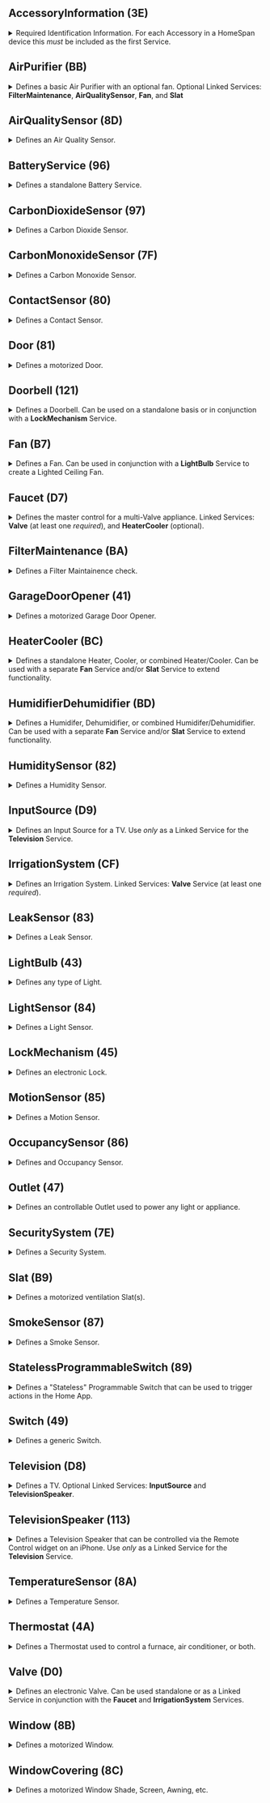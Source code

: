 ## AccessoryInformation (3E)
<details><summary> Required Identification Information.  For each Accessory in a HomeSpan device this <i>must</i> be included as the first Service.</summary><br><table>
<tr><th>Characteristic</th><th>UUID</th><th>Format</th><th>Perms</th><th>Min</th><th>Max</th><th>Constants</th><th>Notes</th></tr>
<tr><td><b>Identify</td><td align="center">14</td><td align="center">bool</td><td align="center">PW</td><td align="center">0</td><td align="center">1</td><td><ul><li>IDLE&nbsp(0)</li><li>RUN_ID&nbsp(1)</li></ul></td><td> the Home App set this to RUN_ID when it wants the device to run its identification routine</td></tr>
<tr><td>FirmwareRevision</td><td align="center">52</td><td align="center">string</td><td align="center">PR+EV</td><td align="center">-</td><td align="center">-</td><td>"1.0.0"<	d><td> must be in form x[.y[.z]] - informational only</td></tr>
<tr><td>Manufacturer</td><td align="center">20</td><td align="center">string</td><td align="center">PR</td><td align="center">-</td><td align="center">-</td><td>"HomeSpan"<	d><td> any string - informational only</td></tr>
<tr><td>Model</td><td align="center">21</td><td align="center">string</td><td align="center">PR</td><td align="center">-</td><td align="center">-</td><td>"HomeSpan-ESP32"<	d><td> any string - informational only</td></tr>
<tr><td>Name</td><td align="center">23</td><td align="center">string</td><td align="center">PR</td><td align="center">-</td><td align="center">-</td><td>"unnamed"<	d><td> default name of a Service used <i>only</i> during initial pairing</td></tr>
<tr><td>SerialNumber</td><td align="center">30</td><td align="center">string</td><td align="center">PR</td><td align="center">-</td><td align="center">-</td><td>"HS-12345"<	d><td></td></tr>
<tr><td>HardwareRevision</td><td align="center">53</td><td align="center">string</td><td align="center">PR</td><td align="center">-</td><td align="center">-</td><td>"1.0.0"<	d><td> must be in form x[.y[.z]] - informational only</td></tr>
</table></details>

## AirPurifier (BB)
<details><summary> Defines a basic Air Purifier with an optional fan.  Optional Linked Services: <b>FilterMaintenance</b>, <b>AirQualitySensor</b>, <b>Fan</b>, and <b>Slat</b></summary><br><table>
<tr><th>Characteristic</th><th>UUID</th><th>Format</th><th>Perms</th><th>Min</th><th>Max</th><th>Constants</th><th>Notes</th></tr>
<tr><td><b>Active</td><td align="center">B0</td><td align="center">uint8</td><td align="center">PW+PR+EV</td><td align="center">0</td><td align="center">1</td><td><ul><li>INACTIVE&nbsp(0)</li><li>ACTIVE&nbsp(1)</li></ul></td><td> indicates if the Service is active/on</td></tr>
<tr><td><b>CurrentAirPurifierState</td><td align="center">A9</td><td align="center">uint8</td><td align="center">PR+EV</td><td align="center">0</td><td align="center">2</td><td><ul><li>INACTIVE&nbsp(0)</li><li>IDLE&nbsp(1)</li><li>PURIFYING&nbsp(2)</li></ul></td><td> indicates current state of air purification</td></tr>
<tr><td><b>TargetAirPurifierState</td><td align="center">A8</td><td align="center">uint8</td><td align="center">PW+PR+EV</td><td align="center">0</td><td align="center">1</td><td><ul><li>MANUAL&nbsp(0)</li><li>AUTO&nbsp(1)</li></ul></td><td></td></tr>
<tr><td>Name</td><td align="center">23</td><td align="center">string</td><td align="center">PR</td><td align="center">-</td><td align="center">-</td><td>"unnamed"<	d><td> default name of a Service used <i>only</i> during initial pairing</td></tr>
<tr><td>RotationSpeed</td><td align="center">29</td><td align="center">float</td><td align="center">PR+PW+EV</td><td align="center">0</td><td align="center">100</td><td>0<	d><td></td></tr>
<tr><td>SwingMode</td><td align="center">B6</td><td align="center">uint8</td><td align="center">PR+EV+PW</td><td align="center">0</td><td align="center">1</td><td><ul><li>SWING_DISABLED&nbsp(0)</li><li>SWING_ENABLED&nbsp(1)</li></ul></td><td></td></tr>
<tr><td>LockPhysicalControls</td><td align="center">A7</td><td align="center">uint8</td><td align="center">PW+PR+EV</td><td align="center">0</td><td align="center">1</td><td><ul><li>CONTROL_LOCK_DISABLED&nbsp(0)</li><li>CONTROL_LOCK_ENABLED&nbsp(1)</li></ul></td><td> indicates if local control lock is enabled</td></tr>
</table></details>

## AirQualitySensor (8D)
<details><summary> Defines an Air Quality Sensor. </summary><br><table>
<tr><th>Characteristic</th><th>UUID</th><th>Format</th><th>Perms</th><th>Min</th><th>Max</th><th>Constants</th><th>Notes</th></tr>
<tr><td><b>AirQuality</td><td align="center">95</td><td align="center">uint8</td><td align="center">PR+EV</td><td align="center">0</td><td align="center">5</td><td><ul><li>UNKNOWN&nbsp(0)</li><li>EXCELLENT&nbsp(1)</li><li>GOOD&nbsp(2)</li><li>FAIR&nbsp(3)</li><li>INFERIOR&nbsp(4)</li><li>POOR&nbsp(5)</li></ul></td><td> a subjective description</td></tr>
<tr><td>Name</td><td align="center">23</td><td align="center">string</td><td align="center">PR</td><td align="center">-</td><td align="center">-</td><td>"unnamed"<	d><td> default name of a Service used <i>only</i> during initial pairing</td></tr>
<tr><td>OzoneDensity</td><td align="center">C3</td><td align="center">float</td><td align="center">PR+EV</td><td align="center">0</td><td align="center">1000</td><td>0<	d><td> measured in micrograms/m<sup>3</sup></td></tr>
<tr><td>NitrogenDioxideDensity</td><td align="center">C4</td><td align="center">float</td><td align="center">PR+EV</td><td align="center">0</td><td align="center">1000</td><td>0<	d><td> measured in micrograms/m<sup>3</sup></td></tr>
<tr><td>SulphurDioxideDensity</td><td align="center">C5</td><td align="center">float</td><td align="center">PR+EV</td><td align="center">0</td><td align="center">1000</td><td>0<	d><td></td></tr>
<tr><td>PM25Density</td><td align="center">C6</td><td align="center">float</td><td align="center">PR+EV</td><td align="center">0</td><td align="center">1000</td><td>0<	d><td> 2.5-micron particulate density, measured in micrograms/m<sup>3</sup></td></tr>
<tr><td>PM10Density</td><td align="center">C7</td><td align="center">float</td><td align="center">PR+EV</td><td align="center">0</td><td align="center">1000</td><td>0<	d><td> 10-micron particulate density, measured in micrograms/m<sup>3</sup></td></tr>
<tr><td>VOCDensity</td><td align="center">C8</td><td align="center">float</td><td align="center">PR+EV</td><td align="center">0</td><td align="center">1000</td><td>0<	d><td></td></tr>
<tr><td>StatusActive</td><td align="center">75</td><td align="center">bool</td><td align="center">PR+EV</td><td align="center">0</td><td align="center">1</td><td>true<	d><td></td></tr>
<tr><td>StatusFault</td><td align="center">77</td><td align="center">uint8</td><td align="center">PR+EV</td><td align="center">0</td><td align="center">1</td><td><ul><li>NO_FAULT&nbsp(0)</li><li>FAULT&nbsp(1)</li></ul></td><td></td></tr>
<tr><td>StatusTampered</td><td align="center">7A</td><td align="center">uint8</td><td align="center">PR+EV</td><td align="center">0</td><td align="center">1</td><td><ul><li>NOT_TAMPERED&nbsp(0)</li><li>TAMPERED&nbsp(1)</li></ul></td><td></td></tr>
<tr><td>StatusLowBattery</td><td align="center">79</td><td align="center">uint8</td><td align="center">PR+EV</td><td align="center">0</td><td align="center">1</td><td><ul><li>NOT_LOW_BATTERY&nbsp(0)</li><li>LOW_BATTERY&nbsp(1)</li></ul></td><td></td></tr>
</table></details>

## BatteryService (96)
<details><summary> Defines a standalone Battery Service.</summary><br><table>
<tr><th>Characteristic</th><th>UUID</th><th>Format</th><th>Perms</th><th>Min</th><th>Max</th><th>Constants</th><th>Notes</th></tr>
<tr><td><b>BatteryLevel</td><td align="center">68</td><td align="center">uint8</td><td align="center">PR+EV</td><td align="center">0</td><td align="center">100</td><td>0<	d><td> measured as a percentage</td></tr>
<tr><td><b>ChargingState</td><td align="center">8F</td><td align="center">uint8</td><td align="center">PR+EV</td><td align="center">0</td><td align="center">2</td><td><ul><li>NOT_CHARGING&nbsp(0)</li><li>CHARGING&nbsp(1)</li><li>NOT_CHARGEABLE&nbsp(2)</li></ul></td><td> indicates state of battery charging</td></tr>
<tr><td><b>StatusLowBattery</td><td align="center">79</td><td align="center">uint8</td><td align="center">PR+EV</td><td align="center">0</td><td align="center">1</td><td><ul><li>NOT_LOW_BATTERY&nbsp(0)</li><li>LOW_BATTERY&nbsp(1)</li></ul></td><td></td></tr>
<tr><td>Name</td><td align="center">23</td><td align="center">string</td><td align="center">PR</td><td align="center">-</td><td align="center">-</td><td>"unnamed"<	d><td> default name of a Service used <i>only</i> during initial pairing</td></tr>
</table></details>

## CarbonDioxideSensor (97)
<details><summary> Defines a Carbon Dioxide Sensor.</summary><br><table>
<tr><th>Characteristic</th><th>UUID</th><th>Format</th><th>Perms</th><th>Min</th><th>Max</th><th>Constants</th><th>Notes</th></tr>
<tr><td><b>CarbonDioxideDetected</td><td align="center">92</td><td align="center">uint8</td><td align="center">PR+EV</td><td align="center">0</td><td align="center">1</td><td><ul><li>NORMAL&nbsp(0)</li><li>ABNORMAL&nbsp(1)</li></ul></td><td> indicates if abnormal level is detected</td></tr>
<tr><td>Name</td><td align="center">23</td><td align="center">string</td><td align="center">PR</td><td align="center">-</td><td align="center">-</td><td>"unnamed"<	d><td> default name of a Service used <i>only</i> during initial pairing</td></tr>
<tr><td>StatusActive</td><td align="center">75</td><td align="center">bool</td><td align="center">PR+EV</td><td align="center">0</td><td align="center">1</td><td>true<	d><td></td></tr>
<tr><td>StatusFault</td><td align="center">77</td><td align="center">uint8</td><td align="center">PR+EV</td><td align="center">0</td><td align="center">1</td><td><ul><li>NO_FAULT&nbsp(0)</li><li>FAULT&nbsp(1)</li></ul></td><td></td></tr>
<tr><td>StatusTampered</td><td align="center">7A</td><td align="center">uint8</td><td align="center">PR+EV</td><td align="center">0</td><td align="center">1</td><td><ul><li>NOT_TAMPERED&nbsp(0)</li><li>TAMPERED&nbsp(1)</li></ul></td><td></td></tr>
<tr><td>StatusLowBattery</td><td align="center">79</td><td align="center">uint8</td><td align="center">PR+EV</td><td align="center">0</td><td align="center">1</td><td><ul><li>NOT_LOW_BATTERY&nbsp(0)</li><li>LOW_BATTERY&nbsp(1)</li></ul></td><td></td></tr>
<tr><td>CarbonDioxideLevel</td><td align="center">93</td><td align="center">float</td><td align="center">PR+EV</td><td align="center">0</td><td align="center">100000</td><td>0<	d><td> measured on parts per million (ppm)</td></tr>
<tr><td>CarbonDioxidePeakLevel</td><td align="center">94</td><td align="center">float</td><td align="center">PR+EV</td><td align="center">0</td><td align="center">100000</td><td>0<	d><td> measured in parts per million (ppm)</td></tr>
</table></details>

## CarbonMonoxideSensor (7F)
<details><summary> Defines a Carbon Monoxide Sensor.</summary><br><table>
<tr><th>Characteristic</th><th>UUID</th><th>Format</th><th>Perms</th><th>Min</th><th>Max</th><th>Constants</th><th>Notes</th></tr>
<tr><td><b>CarbonMonoxideDetected</td><td align="center">69</td><td align="center">uint8</td><td align="center">PR+EV</td><td align="center">0</td><td align="center">1</td><td><ul><li>NORMAL&nbsp(0)</li><li>ABNORMAL&nbsp(1)</li></ul></td><td> indicates if abnormal level is detected</td></tr>
<tr><td>Name</td><td align="center">23</td><td align="center">string</td><td align="center">PR</td><td align="center">-</td><td align="center">-</td><td>"unnamed"<	d><td> default name of a Service used <i>only</i> during initial pairing</td></tr>
<tr><td>StatusActive</td><td align="center">75</td><td align="center">bool</td><td align="center">PR+EV</td><td align="center">0</td><td align="center">1</td><td>true<	d><td></td></tr>
<tr><td>StatusFault</td><td align="center">77</td><td align="center">uint8</td><td align="center">PR+EV</td><td align="center">0</td><td align="center">1</td><td><ul><li>NO_FAULT&nbsp(0)</li><li>FAULT&nbsp(1)</li></ul></td><td></td></tr>
<tr><td>StatusTampered</td><td align="center">7A</td><td align="center">uint8</td><td align="center">PR+EV</td><td align="center">0</td><td align="center">1</td><td><ul><li>NOT_TAMPERED&nbsp(0)</li><li>TAMPERED&nbsp(1)</li></ul></td><td></td></tr>
<tr><td>StatusLowBattery</td><td align="center">79</td><td align="center">uint8</td><td align="center">PR+EV</td><td align="center">0</td><td align="center">1</td><td><ul><li>NOT_LOW_BATTERY&nbsp(0)</li><li>LOW_BATTERY&nbsp(1)</li></ul></td><td></td></tr>
<tr><td>CarbonMonoxideLevel</td><td align="center">90</td><td align="center">float</td><td align="center">PR+EV</td><td align="center">0</td><td align="center">100</td><td>0<	d><td> measured in parts per million (ppm)</td></tr>
<tr><td>CarbonMonoxidePeakLevel</td><td align="center">91</td><td align="center">float</td><td align="center">PR+EV</td><td align="center">0</td><td align="center">100</td><td>0<	d><td> measured in parts per million (ppm)</td></tr>
</table></details>

## ContactSensor (80)
<details><summary> Defines a Contact Sensor.</summary><br><table>
<tr><th>Characteristic</th><th>UUID</th><th>Format</th><th>Perms</th><th>Min</th><th>Max</th><th>Constants</th><th>Notes</th></tr>
<tr><td><b>ContactSensorState</td><td align="center">6A</td><td align="center">uint8</td><td align="center">PR+EV</td><td align="center">0</td><td align="center">1</td><td><ul><li>DETECTED&nbsp(0)</li><li>NOT_DETECTED&nbsp(1)</li></ul></td><td> indictates if contact is detected (i.e. closed)</td></tr>
<tr><td>Name</td><td align="center">23</td><td align="center">string</td><td align="center">PR</td><td align="center">-</td><td align="center">-</td><td>"unnamed"<	d><td> default name of a Service used <i>only</i> during initial pairing</td></tr>
<tr><td>StatusActive</td><td align="center">75</td><td align="center">bool</td><td align="center">PR+EV</td><td align="center">0</td><td align="center">1</td><td>true<	d><td></td></tr>
<tr><td>StatusFault</td><td align="center">77</td><td align="center">uint8</td><td align="center">PR+EV</td><td align="center">0</td><td align="center">1</td><td><ul><li>NO_FAULT&nbsp(0)</li><li>FAULT&nbsp(1)</li></ul></td><td></td></tr>
<tr><td>StatusTampered</td><td align="center">7A</td><td align="center">uint8</td><td align="center">PR+EV</td><td align="center">0</td><td align="center">1</td><td><ul><li>NOT_TAMPERED&nbsp(0)</li><li>TAMPERED&nbsp(1)</li></ul></td><td></td></tr>
<tr><td>StatusLowBattery</td><td align="center">79</td><td align="center">uint8</td><td align="center">PR+EV</td><td align="center">0</td><td align="center">1</td><td><ul><li>NOT_LOW_BATTERY&nbsp(0)</li><li>LOW_BATTERY&nbsp(1)</li></ul></td><td></td></tr>
</table></details>

## Door (81)
<details><summary> Defines a motorized Door.</summary><br><table>
<tr><th>Characteristic</th><th>UUID</th><th>Format</th><th>Perms</th><th>Min</th><th>Max</th><th>Constants</th><th>Notes</th></tr>
<tr><td><b>CurrentPosition</td><td align="center">6D</td><td align="center">uint8</td><td align="center">PR+EV</td><td align="center">0</td><td align="center">100</td><td>0<	d><td> current position (as a percentage) from fully closed (0) to full open (100)</td></tr>
<tr><td><b>TargetPosition</td><td align="center">7C</td><td align="center">uint8</td><td align="center">PW+PR+EV</td><td align="center">0</td><td align="center">100</td><td>0<	d><td></td></tr>
<tr><td>Name</td><td align="center">23</td><td align="center">string</td><td align="center">PR</td><td align="center">-</td><td align="center">-</td><td>"unnamed"<	d><td> default name of a Service used <i>only</i> during initial pairing</td></tr>
<tr><td>ObstructionDetected</td><td align="center">24</td><td align="center">bool</td><td align="center">PR+EV</td><td align="center">0</td><td align="center">1</td><td><ul><li>NOT_DETECTED&nbsp(0)</li><li>DETECTED&nbsp(1)</li></ul></td><td> indicates if obstruction is detected</td></tr>
</table></details>

## Doorbell (121)
<details><summary> Defines a Doorbell.  Can be used on a standalone basis or in conjunction with a <b>LockMechanism</b> Service.</summary><br><table>
<tr><th>Characteristic</th><th>UUID</th><th>Format</th><th>Perms</th><th>Min</th><th>Max</th><th>Constants</th><th>Notes</th></tr>
<tr><td><b>ProgrammableSwitchEvent</td><td align="center">73</td><td align="center">uint8</td><td align="center">PR+EV+NV</td><td align="center">0</td><td align="center">2</td><td><ul><li>SINGLE_PRESS&nbsp(0)</li><li>DOUBLE_PRESS&nbsp(1)</li><li>LONG_PRESS&nbsp(2)</li></ul></td><td></td></tr>
<tr><td>Name</td><td align="center">23</td><td align="center">string</td><td align="center">PR</td><td align="center">-</td><td align="center">-</td><td>"unnamed"<	d><td> default name of a Service used <i>only</i> during initial pairing</td></tr>
</table></details>

## Fan (B7)
<details><summary> Defines a Fan.  Can be used in conjunction with a <b>LightBulb</b> Service to create a Lighted Ceiling Fan.</summary><br><table>
<tr><th>Characteristic</th><th>UUID</th><th>Format</th><th>Perms</th><th>Min</th><th>Max</th><th>Constants</th><th>Notes</th></tr>
<tr><td><b>Active</td><td align="center">B0</td><td align="center">uint8</td><td align="center">PW+PR+EV</td><td align="center">0</td><td align="center">1</td><td><ul><li>INACTIVE&nbsp(0)</li><li>ACTIVE&nbsp(1)</li></ul></td><td> indicates if the Service is active/on</td></tr>
<tr><td>Name</td><td align="center">23</td><td align="center">string</td><td align="center">PR</td><td align="center">-</td><td align="center">-</td><td>"unnamed"<	d><td> default name of a Service used <i>only</i> during initial pairing</td></tr>
<tr><td>CurrentFanState</td><td align="center">AF</td><td align="center">uint8</td><td align="center">PR+EV</td><td align="center">0</td><td align="center">2</td><td><ul><li>INACTIVE&nbsp(0)</li><li>IDLE&nbsp(1)</li><li>BLOWING&nbsp(2)</li></ul></td><td> indicates current state of a fan</td></tr>
<tr><td>TargetFanState</td><td align="center">BF</td><td align="center">uint8</td><td align="center">PW+PR+EV</td><td align="center">0</td><td align="center">1</td><td><ul><li>MANUAL&nbsp(0)</li><li>AUTO&nbsp(1)</li></ul></td><td></td></tr>
<tr><td>RotationDirection</td><td align="center">28</td><td align="center">int</td><td align="center">PR+PW+EV</td><td align="center">0</td><td align="center">1</td><td><ul><li>CLOCKWISE&nbsp(0)</li><li>COUNTERCLOCKWISE&nbsp(1)</li></ul></td><td></td></tr>
<tr><td>RotationSpeed</td><td align="center">29</td><td align="center">float</td><td align="center">PR+PW+EV</td><td align="center">0</td><td align="center">100</td><td>0<	d><td></td></tr>
<tr><td>SwingMode</td><td align="center">B6</td><td align="center">uint8</td><td align="center">PR+EV+PW</td><td align="center">0</td><td align="center">1</td><td><ul><li>SWING_DISABLED&nbsp(0)</li><li>SWING_ENABLED&nbsp(1)</li></ul></td><td></td></tr>
<tr><td>LockPhysicalControls</td><td align="center">A7</td><td align="center">uint8</td><td align="center">PW+PR+EV</td><td align="center">0</td><td align="center">1</td><td><ul><li>CONTROL_LOCK_DISABLED&nbsp(0)</li><li>CONTROL_LOCK_ENABLED&nbsp(1)</li></ul></td><td> indicates if local control lock is enabled</td></tr>
</table></details>

## Faucet (D7)
<details><summary> Defines the master control for a multi-Valve appliance.  Linked Services: <b>Valve</b> (at least one <i>required</i>), and <b>HeaterCooler</b> (optional).</summary><br><table>
<tr><th>Characteristic</th><th>UUID</th><th>Format</th><th>Perms</th><th>Min</th><th>Max</th><th>Constants</th><th>Notes</th></tr>
<tr><td><b>Active</td><td align="center">B0</td><td align="center">uint8</td><td align="center">PW+PR+EV</td><td align="center">0</td><td align="center">1</td><td><ul><li>INACTIVE&nbsp(0)</li><li>ACTIVE&nbsp(1)</li></ul></td><td> indicates if the Service is active/on</td></tr>
<tr><td>StatusFault</td><td align="center">77</td><td align="center">uint8</td><td align="center">PR+EV</td><td align="center">0</td><td align="center">1</td><td><ul><li>NO_FAULT&nbsp(0)</li><li>FAULT&nbsp(1)</li></ul></td><td></td></tr>
<tr><td>Name</td><td align="center">23</td><td align="center">string</td><td align="center">PR</td><td align="center">-</td><td align="center">-</td><td>"unnamed"<	d><td> default name of a Service used <i>only</i> during initial pairing</td></tr>
</table></details>

## FilterMaintenance (BA)
<details><summary> Defines a Filter Maintainence check.</summary><br><table>
<tr><th>Characteristic</th><th>UUID</th><th>Format</th><th>Perms</th><th>Min</th><th>Max</th><th>Constants</th><th>Notes</th></tr>
<tr><td><b>FilterChangeIndication</td><td align="center">AC</td><td align="center">uint8</td><td align="center">PR+EV</td><td align="center">0</td><td align="center">1</td><td><ul><li>NO_CHANGE_NEEDED&nbsp(0)</li><li>CHANGE_NEEDED&nbsp(1)</li></ul></td><td> indicates state of filter</td></tr>
<tr><td>Name</td><td align="center">23</td><td align="center">string</td><td align="center">PR</td><td align="center">-</td><td align="center">-</td><td>"unnamed"<	d><td> default name of a Service used <i>only</i> during initial pairing</td></tr>
<tr><td>FilterLifeLevel</td><td align="center">AB</td><td align="center">float</td><td align="center">PR+EV</td><td align="center">0</td><td align="center">100</td><td>0<	d><td> measures as a percentage of remaining life</td></tr>
<tr><td>ResetFilterIndication</td><td align="center">AD</td><td align="center">uint8</td><td align="center">PW</td><td align="center">1</td><td align="center">1</td><td>0<	d><td></td></tr>
</table></details>

## GarageDoorOpener (41)
<details><summary> Defines a motorized Garage Door Opener.</summary><br><table>
<tr><th>Characteristic</th><th>UUID</th><th>Format</th><th>Perms</th><th>Min</th><th>Max</th><th>Constants</th><th>Notes</th></tr>
<tr><td><b>CurrentDoorState</td><td align="center">E</td><td align="center">uint8</td><td align="center">PR+EV</td><td align="center">0</td><td align="center">4</td><td><ul><li>OPEN&nbsp(0)</li><li>CLOSED&nbsp(1)</li><li>OPENING&nbsp(2)</li><li>CLOSING&nbsp(3)</li><li>STOPPED&nbsp(4)</li></ul></td><td> indicates current state of a door</td></tr>
<tr><td><b>TargetDoorState</td><td align="center">32</td><td align="center">uint8</td><td align="center">PW+PR+EV</td><td align="center">0</td><td align="center">1</td><td><ul><li>OPEN&nbsp(0)</li><li>CLOSED&nbsp(1)</li></ul></td><td></td></tr>
<tr><td><b>ObstructionDetected</td><td align="center">24</td><td align="center">bool</td><td align="center">PR+EV</td><td align="center">0</td><td align="center">1</td><td><ul><li>NOT_DETECTED&nbsp(0)</li><li>DETECTED&nbsp(1)</li></ul></td><td> indicates if obstruction is detected</td></tr>
<tr><td>LockCurrentState</td><td align="center">1D</td><td align="center">uint8</td><td align="center">PR+EV</td><td align="center">0</td><td align="center">3</td><td><ul><li>UNLOCKED&nbsp(0)</li><li>LOCKED&nbsp(1)</li><li>JAMMED&nbsp(2)</li><li>UNKNOWN&nbsp(3)</li></ul></td><td> indictates state of a lock</td></tr>
<tr><td>LockTargetState</td><td align="center">1E</td><td align="center">uint8</td><td align="center">PW+PR+EV</td><td align="center">0</td><td align="center">1</td><td><ul><li>UNLOCK&nbsp(0)</li><li>LOCK&nbsp(1)</li></ul></td><td> indicates desired state of lock</td></tr>
<tr><td>Name</td><td align="center">23</td><td align="center">string</td><td align="center">PR</td><td align="center">-</td><td align="center">-</td><td>"unnamed"<	d><td> default name of a Service used <i>only</i> during initial pairing</td></tr>
<tr><td><b>Version</td><td align="center">37</td><td align="center">string</td><td align="center">PR</td><td align="center">-</td><td align="center">-</td><td>"1.0.0"<	d><td></td></tr>
</table></details>

## HeaterCooler (BC)
<details><summary> Defines a standalone Heater, Cooler, or combined Heater/Cooler.  Can be used with a separate <b>Fan</b> Service and/or <b>Slat</b> Service to extend functionality.</summary><br><table>
<tr><th>Characteristic</th><th>UUID</th><th>Format</th><th>Perms</th><th>Min</th><th>Max</th><th>Constants</th><th>Notes</th></tr>
<tr><td><b>Active</td><td align="center">B0</td><td align="center">uint8</td><td align="center">PW+PR+EV</td><td align="center">0</td><td align="center">1</td><td><ul><li>INACTIVE&nbsp(0)</li><li>ACTIVE&nbsp(1)</li></ul></td><td> indicates if the Service is active/on</td></tr>
<tr><td><b>CurrentTemperature</td><td align="center">11</td><td align="center">float</td><td align="center">PR+EV</td><td align="center">0</td><td align="center">100</td><td>0<	d><td> current temperature measured in Celsius</td></tr>
<tr><td><b>CurrentHeaterCoolerState</td><td align="center">B1</td><td align="center">uint8</td><td align="center">PR+EV</td><td align="center">0</td><td align="center">3</td><td><ul><li>INACTIVE&nbsp(0)</li><li>IDLE&nbsp(1)</li><li>HEATING&nbsp(2)</li><li>COOLING&nbsp(3)</li></ul></td><td> indicates whether appliance is currently heating, cooling, idle, or off</td></tr>
<tr><td><b>TargetHeaterCoolerState</td><td align="center">B2</td><td align="center">uint8</td><td align="center">PW+PR+EV</td><td align="center">0</td><td align="center">2</td><td><ul><li>AUTO&nbsp(0)</li><li>HEAT&nbsp(1)</li><li>COOL&nbsp(2)</li></ul></td><td></td></tr>
<tr><td>Name</td><td align="center">23</td><td align="center">string</td><td align="center">PR</td><td align="center">-</td><td align="center">-</td><td>"unnamed"<	d><td> default name of a Service used <i>only</i> during initial pairing</td></tr>
<tr><td>RotationSpeed</td><td align="center">29</td><td align="center">float</td><td align="center">PR+PW+EV</td><td align="center">0</td><td align="center">100</td><td>0<	d><td></td></tr>
<tr><td>TemperatureDisplayUnits</td><td align="center">36</td><td align="center">uint8</td><td align="center">PW+PR+EV</td><td align="center">0</td><td align="center">1</td><td><ul><li>CELSIUS&nbsp(0)</li><li>FAHRENHEIT&nbsp(1)</li></ul></td><td></td></tr>
<tr><td>SwingMode</td><td align="center">B6</td><td align="center">uint8</td><td align="center">PR+EV+PW</td><td align="center">0</td><td align="center">1</td><td><ul><li>SWING_DISABLED&nbsp(0)</li><li>SWING_ENABLED&nbsp(1)</li></ul></td><td></td></tr>
<tr><td>CoolingThresholdTemperature</td><td align="center">D</td><td align="center">float</td><td align="center">PR+PW+EV</td><td align="center">10</td><td align="center">35</td><td>10<	d><td> cooling turns on when temperature (in Celsius) rises above this threshold</td></tr>
<tr><td>HeatingThresholdTemperature</td><td align="center">12</td><td align="center">float</td><td align="center">PR+PW+EV</td><td align="center">0</td><td align="center">25</td><td>16<	d><td> heating turns on when temperature (in Celsius) falls below this threshold</td></tr>
<tr><td>LockPhysicalControls</td><td align="center">A7</td><td align="center">uint8</td><td align="center">PW+PR+EV</td><td align="center">0</td><td align="center">1</td><td><ul><li>CONTROL_LOCK_DISABLED&nbsp(0)</li><li>CONTROL_LOCK_ENABLED&nbsp(1)</li></ul></td><td> indicates if local control lock is enabled</td></tr>
</table></details>

## HumidifierDehumidifier (BD)
<details><summary> Defines a Humidifer, Dehumidifier, or combined Humidifer/Dehumidifier.  Can be used with a separate <b>Fan</b> Service and/or <b>Slat</b> Service to extend functionality.</summary><br><table>
<tr><th>Characteristic</th><th>UUID</th><th>Format</th><th>Perms</th><th>Min</th><th>Max</th><th>Constants</th><th>Notes</th></tr>
<tr><td><b>Active</td><td align="center">B0</td><td align="center">uint8</td><td align="center">PW+PR+EV</td><td align="center">0</td><td align="center">1</td><td><ul><li>INACTIVE&nbsp(0)</li><li>ACTIVE&nbsp(1)</li></ul></td><td> indicates if the Service is active/on</td></tr>
<tr><td><b>CurrentRelativeHumidity</td><td align="center">10</td><td align="center">float</td><td align="center">PR+EV</td><td align="center">0</td><td align="center">100</td><td>0<	d><td>current humidity measured as a percentage</td></tr>
<tr><td><b>CurrentHumidifierDehumidifierState</td><td align="center">B3</td><td align="center">uint8</td><td align="center">PR+EV</td><td align="center">0</td><td align="center">3</td><td><ul><li>INACTIVE&nbsp(0)</li><li>IDLE&nbsp(1)</li><li>HUMIDIFYING&nbsp(2)</li><li>DEHUMIDIFYING&nbsp(3)</li></ul></td><td> indicates current state of humidifier/dehumidifer</td></tr>
<tr><td><b>TargetHumidifierDehumidifierState</td><td align="center">B4</td><td align="center">uint8</td><td align="center">PW+PR+EV</td><td align="center">0</td><td align="center">2</td><td><ul><li>AUTO&nbsp(0)</li><li>HUMIDIFY&nbsp(1)</li><li>DEHUMIDIFY&nbsp(2)</li></ul></td><td></td></tr>
<tr><td>Name</td><td align="center">23</td><td align="center">string</td><td align="center">PR</td><td align="center">-</td><td align="center">-</td><td>"unnamed"<	d><td> default name of a Service used <i>only</i> during initial pairing</td></tr>
<tr><td>RelativeHumidityDehumidifierThreshold</td><td align="center">C9</td><td align="center">float</td><td align="center">PR+PW+EV</td><td align="center">0</td><td align="center">100</td><td>50<	d><td></td></tr>
<tr><td>RelativeHumidityHumidifierThreshold</td><td align="center">CA</td><td align="center">float</td><td align="center">PR+PW+EV</td><td align="center">0</td><td align="center">100</td><td>50<	d><td></td></tr>
<tr><td>RotationSpeed</td><td align="center">29</td><td align="center">float</td><td align="center">PR+PW+EV</td><td align="center">0</td><td align="center">100</td><td>0<	d><td></td></tr>
<tr><td>SwingMode</td><td align="center">B6</td><td align="center">uint8</td><td align="center">PR+EV+PW</td><td align="center">0</td><td align="center">1</td><td><ul><li>SWING_DISABLED&nbsp(0)</li><li>SWING_ENABLED&nbsp(1)</li></ul></td><td></td></tr>
<tr><td>WaterLevel</td><td align="center">B5</td><td align="center">float</td><td align="center">PR+EV</td><td align="center">0</td><td align="center">100</td><td>0<	d><td></td></tr>
<tr><td>LockPhysicalControls</td><td align="center">A7</td><td align="center">uint8</td><td align="center">PW+PR+EV</td><td align="center">0</td><td align="center">1</td><td><ul><li>CONTROL_LOCK_DISABLED&nbsp(0)</li><li>CONTROL_LOCK_ENABLED&nbsp(1)</li></ul></td><td> indicates if local control lock is enabled</td></tr>
</table></details>

## HumiditySensor (82)
<details><summary> Defines a Humidity Sensor.</summary><br><table>
<tr><th>Characteristic</th><th>UUID</th><th>Format</th><th>Perms</th><th>Min</th><th>Max</th><th>Constants</th><th>Notes</th></tr>
<tr><td><b>CurrentRelativeHumidity</td><td align="center">10</td><td align="center">float</td><td align="center">PR+EV</td><td align="center">0</td><td align="center">100</td><td>0<	d><td>current humidity measured as a percentage</td></tr>
<tr><td>Name</td><td align="center">23</td><td align="center">string</td><td align="center">PR</td><td align="center">-</td><td align="center">-</td><td>"unnamed"<	d><td> default name of a Service used <i>only</i> during initial pairing</td></tr>
<tr><td>StatusActive</td><td align="center">75</td><td align="center">bool</td><td align="center">PR+EV</td><td align="center">0</td><td align="center">1</td><td>true<	d><td></td></tr>
<tr><td>StatusFault</td><td align="center">77</td><td align="center">uint8</td><td align="center">PR+EV</td><td align="center">0</td><td align="center">1</td><td><ul><li>NO_FAULT&nbsp(0)</li><li>FAULT&nbsp(1)</li></ul></td><td></td></tr>
<tr><td>StatusTampered</td><td align="center">7A</td><td align="center">uint8</td><td align="center">PR+EV</td><td align="center">0</td><td align="center">1</td><td><ul><li>NOT_TAMPERED&nbsp(0)</li><li>TAMPERED&nbsp(1)</li></ul></td><td></td></tr>
<tr><td>StatusLowBattery</td><td align="center">79</td><td align="center">uint8</td><td align="center">PR+EV</td><td align="center">0</td><td align="center">1</td><td><ul><li>NOT_LOW_BATTERY&nbsp(0)</li><li>LOW_BATTERY&nbsp(1)</li></ul></td><td></td></tr>
</table></details>

## InputSource (D9)
<details><summary> Defines an Input Source for a TV.  Use <i>only</i> as a Linked Service for the <b>Television</b> Service.</summary><br><table>
<tr><th>Characteristic</th><th>UUID</th><th>Format</th><th>Perms</th><th>Min</th><th>Max</th><th>Constants</th><th>Notes</th></tr>
<tr><td>ConfiguredName</td><td align="center">E3</td><td align="center">string</td><td align="center">PW+PR+EV</td><td align="center">-</td><td align="center">-</td><td>"unnamed"<	d><td></td></tr>
<tr><td>IsConfigured</td><td align="center">D6</td><td align="center">uint8</td><td align="center">PR+EV</td><td align="center">0</td><td align="center">1</td><td><ul><li>NOT_CONFIGURED&nbsp(0)</li><li>CONFIGURED&nbsp(1)</li></ul></td><td> indicates if a predefined Service has been configured</td></tr>
<tr><td><b>Identifier</td><td align="center">E6</td><td align="center">uint32</td><td align="center">PR</td><td align="center">0</td><td align="center">255</td><td>0<	d><td></td></tr>
<tr><td>CurrentVisibilityState</td><td align="center">135</td><td align="center">uint8</td><td align="center">PR+EV</td><td align="center">0</td><td align="center">1</td><td>0<	d><td></td></tr>
<tr><td>TargetVisibilityState</td><td align="center">134</td><td align="center">uint8</td><td align="center">PW+PR+EV</td><td align="center">0</td><td align="center">1</td><td>0<	d><td></td></tr>
</table></details>

## IrrigationSystem (CF)
<details><summary> Defines an Irrigation System.  Linked Services: <b>Valve</b> Service (at least one <i>required</i>).</summary><br><table>
<tr><th>Characteristic</th><th>UUID</th><th>Format</th><th>Perms</th><th>Min</th><th>Max</th><th>Constants</th><th>Notes</th></tr>
<tr><td><b>Active</td><td align="center">B0</td><td align="center">uint8</td><td align="center">PW+PR+EV</td><td align="center">0</td><td align="center">1</td><td><ul><li>INACTIVE&nbsp(0)</li><li>ACTIVE&nbsp(1)</li></ul></td><td> indicates if the Service is active/on</td></tr>
<tr><td><b>ProgramMode</td><td align="center">D1</td><td align="center">uint8</td><td align="center">PR+EV</td><td align="center">0</td><td align="center">2</td><td><ul><li>NONE&nbsp(0)</li><li>SCHEDULED&nbsp(1)</li><li>SCHEDULE_OVERRIDEN&nbsp(2)</li></ul></td><td></td></tr>
<tr><td><b>InUse</td><td align="center">D2</td><td align="center">uint8</td><td align="center">PR+EV</td><td align="center">0</td><td align="center">1</td><td><ul><li>NOT_IN_USE&nbsp(0)</li><li>IN_USE&nbsp(1)</li></ul></td><td> if Service is set to active, this indictes whether it is currently in use</td></tr>
<tr><td>RemainingDuration</td><td align="center">D4</td><td align="center">uint32</td><td align="center">PR+EV</td><td align="center">0</td><td align="center">3600</td><td>60<	d><td></td></tr>
<tr><td>StatusFault</td><td align="center">77</td><td align="center">uint8</td><td align="center">PR+EV</td><td align="center">0</td><td align="center">1</td><td><ul><li>NO_FAULT&nbsp(0)</li><li>FAULT&nbsp(1)</li></ul></td><td></td></tr>
</table></details>

## LeakSensor (83)
<details><summary> Defines a Leak Sensor.</summary><br><table>
<tr><th>Characteristic</th><th>UUID</th><th>Format</th><th>Perms</th><th>Min</th><th>Max</th><th>Constants</th><th>Notes</th></tr>
<tr><td><b>LeakDetected</td><td align="center">70</td><td align="center">uint8</td><td align="center">PR+EV</td><td align="center">0</td><td align="center">1</td><td><ul><li>NOT_DETECTED&nbsp(0)</li><li>DETECTED&nbsp(1)</li></ul></td><td> indictates if a leak is detected</td></tr>
<tr><td>Name</td><td align="center">23</td><td align="center">string</td><td align="center">PR</td><td align="center">-</td><td align="center">-</td><td>"unnamed"<	d><td> default name of a Service used <i>only</i> during initial pairing</td></tr>
<tr><td>StatusActive</td><td align="center">75</td><td align="center">bool</td><td align="center">PR+EV</td><td align="center">0</td><td align="center">1</td><td>true<	d><td></td></tr>
<tr><td>StatusFault</td><td align="center">77</td><td align="center">uint8</td><td align="center">PR+EV</td><td align="center">0</td><td align="center">1</td><td><ul><li>NO_FAULT&nbsp(0)</li><li>FAULT&nbsp(1)</li></ul></td><td></td></tr>
<tr><td>StatusTampered</td><td align="center">7A</td><td align="center">uint8</td><td align="center">PR+EV</td><td align="center">0</td><td align="center">1</td><td><ul><li>NOT_TAMPERED&nbsp(0)</li><li>TAMPERED&nbsp(1)</li></ul></td><td></td></tr>
<tr><td>StatusLowBattery</td><td align="center">79</td><td align="center">uint8</td><td align="center">PR+EV</td><td align="center">0</td><td align="center">1</td><td><ul><li>NOT_LOW_BATTERY&nbsp(0)</li><li>LOW_BATTERY&nbsp(1)</li></ul></td><td></td></tr>
</table></details>

## LightBulb (43)
<details><summary> Defines any type of Light.</summary><br><table>
<tr><th>Characteristic</th><th>UUID</th><th>Format</th><th>Perms</th><th>Min</th><th>Max</th><th>Constants</th><th>Notes</th></tr>
<tr><td><b>On</td><td align="center">25</td><td align="center">bool</td><td align="center">PR+PW+EV</td><td align="center">0</td><td align="center">1</td><td><ul><li>OFF&nbsp(0)</li><li>ON&nbsp(1)</li></ul></td><td> indicates if the Service is active/on</td></tr>
<tr><td>Brightness</td><td align="center">8</td><td align="center">int</td><td align="center">PR+PW+EV</td><td align="center">0</td><td align="center">100</td><td>0<	d><td> measured as a percentage</td></tr>
<tr><td>Hue</td><td align="center">13</td><td align="center">float</td><td align="center">PR+PW+EV</td><td align="center">0</td><td align="center">360</td><td>0<	d><td> color (in degrees) from red (0) to green (120) to blue (240) and back to red (360)</td></tr>
<tr><td>Name</td><td align="center">23</td><td align="center">string</td><td align="center">PR</td><td align="center">-</td><td align="center">-</td><td>"unnamed"<	d><td> default name of a Service used <i>only</i> during initial pairing</td></tr>
<tr><td>Saturation</td><td align="center">2F</td><td align="center">float</td><td align="center">PR+PW+EV</td><td align="center">0</td><td align="center">100</td><td>0<	d><td></td></tr>
<tr><td>ColorTemperature</td><td align="center">CE</td><td align="center">uint32</td><td align="center">PR+PW+EV</td><td align="center">140</td><td align="center">500</td><td>200<	d><td> measured in inverse megaKelvin (= 1,000,000 / Kelvin)</td></tr>
</table></details>

## LightSensor (84)
<details><summary> Defines a Light Sensor.</summary><br><table>
<tr><th>Characteristic</th><th>UUID</th><th>Format</th><th>Perms</th><th>Min</th><th>Max</th><th>Constants</th><th>Notes</th></tr>
<tr><td><b>CurrentAmbientLightLevel</td><td align="center">6B</td><td align="center">float</td><td align="center">PR+EV</td><td align="center">0.0001</td><td align="center">100000</td><td>1<	d><td> measured in Lux (lumens/m<sup>2</sup></td></tr>
<tr><td>Name</td><td align="center">23</td><td align="center">string</td><td align="center">PR</td><td align="center">-</td><td align="center">-</td><td>"unnamed"<	d><td> default name of a Service used <i>only</i> during initial pairing</td></tr>
<tr><td>StatusActive</td><td align="center">75</td><td align="center">bool</td><td align="center">PR+EV</td><td align="center">0</td><td align="center">1</td><td>true<	d><td></td></tr>
<tr><td>StatusFault</td><td align="center">77</td><td align="center">uint8</td><td align="center">PR+EV</td><td align="center">0</td><td align="center">1</td><td><ul><li>NO_FAULT&nbsp(0)</li><li>FAULT&nbsp(1)</li></ul></td><td></td></tr>
<tr><td>StatusTampered</td><td align="center">7A</td><td align="center">uint8</td><td align="center">PR+EV</td><td align="center">0</td><td align="center">1</td><td><ul><li>NOT_TAMPERED&nbsp(0)</li><li>TAMPERED&nbsp(1)</li></ul></td><td></td></tr>
<tr><td>StatusLowBattery</td><td align="center">79</td><td align="center">uint8</td><td align="center">PR+EV</td><td align="center">0</td><td align="center">1</td><td><ul><li>NOT_LOW_BATTERY&nbsp(0)</li><li>LOW_BATTERY&nbsp(1)</li></ul></td><td></td></tr>
</table></details>

## LockMechanism (45)
<details><summary> Defines an electronic Lock.</summary><br><table>
<tr><th>Characteristic</th><th>UUID</th><th>Format</th><th>Perms</th><th>Min</th><th>Max</th><th>Constants</th><th>Notes</th></tr>
<tr><td><b>LockCurrentState</td><td align="center">1D</td><td align="center">uint8</td><td align="center">PR+EV</td><td align="center">0</td><td align="center">3</td><td><ul><li>UNLOCKED&nbsp(0)</li><li>LOCKED&nbsp(1)</li><li>JAMMED&nbsp(2)</li><li>UNKNOWN&nbsp(3)</li></ul></td><td> indictates state of a lock</td></tr>
<tr><td><b>LockTargetState</td><td align="center">1E</td><td align="center">uint8</td><td align="center">PW+PR+EV</td><td align="center">0</td><td align="center">1</td><td><ul><li>UNLOCK&nbsp(0)</li><li>LOCK&nbsp(1)</li></ul></td><td> indicates desired state of lock</td></tr>
<tr><td>Name</td><td align="center">23</td><td align="center">string</td><td align="center">PR</td><td align="center">-</td><td align="center">-</td><td>"unnamed"<	d><td> default name of a Service used <i>only</i> during initial pairing</td></tr>
<tr><td><b>Mute</td><td align="center">11A</td><td align="center">bool</td><td align="center">PW+PR+EV</td><td align="center">0</td><td align="center">1</td><td><ul><li>OFF&nbsp(0)</li><li>ON&nbsp(1)</li></ul></td><td> not used</td></tr>
<tr><td>Name</td><td align="center">23</td><td align="center">string</td><td align="center">PR</td><td align="center">-</td><td align="center">-</td><td>"unnamed"<	d><td> default name of a Service used <i>only</i> during initial pairing</td></tr>
<tr><td>Volume</td><td align="center">119</td><td align="center">uint8</td><td align="center">PW+PR+EV</td><td align="center">0</td><td align="center">100</td><td>0<	d><td></td></tr>
</table></details>

## MotionSensor (85)
<details><summary> Defines a Motion Sensor.</summary><br><table>
<tr><th>Characteristic</th><th>UUID</th><th>Format</th><th>Perms</th><th>Min</th><th>Max</th><th>Constants</th><th>Notes</th></tr>
<tr><td><b>MotionDetected</td><td align="center">22</td><td align="center">bool</td><td align="center">PR+EV</td><td align="center">0</td><td align="center">1</td><td><ul><li>NOT_DETECTED&nbsp(0)</li><li>DETECTED&nbsp(1)</li></ul></td><td> indicates if motion is detected</td></tr>
<tr><td>Name</td><td align="center">23</td><td align="center">string</td><td align="center">PR</td><td align="center">-</td><td align="center">-</td><td>"unnamed"<	d><td> default name of a Service used <i>only</i> during initial pairing</td></tr>
<tr><td>StatusActive</td><td align="center">75</td><td align="center">bool</td><td align="center">PR+EV</td><td align="center">0</td><td align="center">1</td><td>true<	d><td></td></tr>
<tr><td>StatusFault</td><td align="center">77</td><td align="center">uint8</td><td align="center">PR+EV</td><td align="center">0</td><td align="center">1</td><td><ul><li>NO_FAULT&nbsp(0)</li><li>FAULT&nbsp(1)</li></ul></td><td></td></tr>
<tr><td>StatusTampered</td><td align="center">7A</td><td align="center">uint8</td><td align="center">PR+EV</td><td align="center">0</td><td align="center">1</td><td><ul><li>NOT_TAMPERED&nbsp(0)</li><li>TAMPERED&nbsp(1)</li></ul></td><td></td></tr>
<tr><td>StatusLowBattery</td><td align="center">79</td><td align="center">uint8</td><td align="center">PR+EV</td><td align="center">0</td><td align="center">1</td><td><ul><li>NOT_LOW_BATTERY&nbsp(0)</li><li>LOW_BATTERY&nbsp(1)</li></ul></td><td></td></tr>
</table></details>

## OccupancySensor (86)
<details><summary> Defines and Occupancy Sensor.</summary><br><table>
<tr><th>Characteristic</th><th>UUID</th><th>Format</th><th>Perms</th><th>Min</th><th>Max</th><th>Constants</th><th>Notes</th></tr>
<tr><td><b>OccupancyDetected</td><td align="center">71</td><td align="center">uint8</td><td align="center">PR+EV</td><td align="center">0</td><td align="center">1</td><td><ul><li>NOT_DETECTED&nbsp(0)</li><li>DETECTED&nbsp(1)</li></ul></td><td> indicates if occupanccy is detected</td></tr>
<tr><td>Name</td><td align="center">23</td><td align="center">string</td><td align="center">PR</td><td align="center">-</td><td align="center">-</td><td>"unnamed"<	d><td> default name of a Service used <i>only</i> during initial pairing</td></tr>
<tr><td>StatusActive</td><td align="center">75</td><td align="center">bool</td><td align="center">PR+EV</td><td align="center">0</td><td align="center">1</td><td>true<	d><td></td></tr>
<tr><td>StatusFault</td><td align="center">77</td><td align="center">uint8</td><td align="center">PR+EV</td><td align="center">0</td><td align="center">1</td><td><ul><li>NO_FAULT&nbsp(0)</li><li>FAULT&nbsp(1)</li></ul></td><td></td></tr>
<tr><td>StatusTampered</td><td align="center">7A</td><td align="center">uint8</td><td align="center">PR+EV</td><td align="center">0</td><td align="center">1</td><td><ul><li>NOT_TAMPERED&nbsp(0)</li><li>TAMPERED&nbsp(1)</li></ul></td><td></td></tr>
<tr><td>StatusLowBattery</td><td align="center">79</td><td align="center">uint8</td><td align="center">PR+EV</td><td align="center">0</td><td align="center">1</td><td><ul><li>NOT_LOW_BATTERY&nbsp(0)</li><li>LOW_BATTERY&nbsp(1)</li></ul></td><td></td></tr>
</table></details>

## Outlet (47)
<details><summary> Defines an controllable Outlet used to power any light or appliance.</summary><br><table>
<tr><th>Characteristic</th><th>UUID</th><th>Format</th><th>Perms</th><th>Min</th><th>Max</th><th>Constants</th><th>Notes</th></tr>
<tr><td><b>On</td><td align="center">25</td><td align="center">bool</td><td align="center">PR+PW+EV</td><td align="center">0</td><td align="center">1</td><td><ul><li>OFF&nbsp(0)</li><li>ON&nbsp(1)</li></ul></td><td> indicates if the Service is active/on</td></tr>
<tr><td><b>OutletInUse</td><td align="center">26</td><td align="center">bool</td><td align="center">PR+EV</td><td align="center">0</td><td align="center">1</td><td><ul><li>NOT_IN_USE&nbsp(0)</li><li>IN_USE&nbsp(1)</li></ul></td><td> indicates if an appliance or light is plugged into the outlet, regardless of whether on or off </td></tr>
<tr><td>Name</td><td align="center">23</td><td align="center">string</td><td align="center">PR</td><td align="center">-</td><td align="center">-</td><td>"unnamed"<	d><td> default name of a Service used <i>only</i> during initial pairing</td></tr>
</table></details>

## SecuritySystem (7E)
<details><summary> Defines a Security System.</summary><br><table>
<tr><th>Characteristic</th><th>UUID</th><th>Format</th><th>Perms</th><th>Min</th><th>Max</th><th>Constants</th><th>Notes</th></tr>
<tr><td><b>SecuritySystemCurrentState</td><td align="center">66</td><td align="center">uint8</td><td align="center">PR+EV</td><td align="center">0</td><td align="center">4</td><td><ul><li>ARMED_STAY&nbsp(0)</li><li>ARMED_AWAY&nbsp(1)</li><li>ARMED_NIGHT&nbsp(2)</li><li>DISARMED&nbsp(3)</li><li>ALARM_TRIGGERED&nbsp(4)</li></ul></td><td></td></tr>
<tr><td><b>SecuritySystemTargetState</td><td align="center">67</td><td align="center">uint8</td><td align="center">PW+PR+EV</td><td align="center">0</td><td align="center">3</td><td><ul><li>ARM_STAY&nbsp(0)</li><li>ARM_AWAY&nbsp(1)</li><li>ARM_NIGHT&nbsp(2)</li><li>DISARM&nbsp(3)</li></ul></td><td></td></tr>
<tr><td>Name</td><td align="center">23</td><td align="center">string</td><td align="center">PR</td><td align="center">-</td><td align="center">-</td><td>"unnamed"<	d><td> default name of a Service used <i>only</i> during initial pairing</td></tr>
<tr><td>SecuritySystemAlarmType</td><td align="center">8E</td><td align="center">uint8</td><td align="center">PR+EV</td><td align="center">0</td><td align="center">1</td><td><ul><li>KNOWN&nbsp(0)</li><li>UNKNOWN&nbsp(1)</li></ul></td><td></td></tr>
<tr><td>StatusFault</td><td align="center">77</td><td align="center">uint8</td><td align="center">PR+EV</td><td align="center">0</td><td align="center">1</td><td><ul><li>NO_FAULT&nbsp(0)</li><li>FAULT&nbsp(1)</li></ul></td><td></td></tr>
<tr><td>StatusTampered</td><td align="center">7A</td><td align="center">uint8</td><td align="center">PR+EV</td><td align="center">0</td><td align="center">1</td><td><ul><li>NOT_TAMPERED&nbsp(0)</li><li>TAMPERED&nbsp(1)</li></ul></td><td></td></tr>
<tr><td><b>ServiceLabelNamespace</td><td align="center">CD</td><td align="center">uint8</td><td align="center">PR</td><td align="center">0</td><td align="center">1</td><td><ul><li>DOTS&nbsp(0)</li><li>NUMERALS&nbsp(1)</li></ul></td><td></td></tr>
</table></details>

## Slat (B9)
<details><summary> Defines a motorized ventilation Slat(s).</summary><br><table>
<tr><th>Characteristic</th><th>UUID</th><th>Format</th><th>Perms</th><th>Min</th><th>Max</th><th>Constants</th><th>Notes</th></tr>
<tr><td><b>CurrentSlatState</td><td align="center">AA</td><td align="center">uint8</td><td align="center">PR+EV</td><td align="center">0</td><td align="center">2</td><td><ul><li>FIXED&nbsp(0)</li><li>JAMMED&nbsp(1)</li><li>SWINGING&nbsp(2)</li></ul></td><td> indicates current state of slats</td></tr>
<tr><td><b>SlatType</td><td align="center">C0</td><td align="center">uint8</td><td align="center">PR</td><td align="center">0</td><td align="center">1</td><td><ul><li>HORIZONTAL&nbsp(0)</li><li>VERTICAL&nbsp(1)</li></ul></td><td></td></tr>
<tr><td>Name</td><td align="center">23</td><td align="center">string</td><td align="center">PR</td><td align="center">-</td><td align="center">-</td><td>"unnamed"<	d><td> default name of a Service used <i>only</i> during initial pairing</td></tr>
<tr><td>SwingMode</td><td align="center">B6</td><td align="center">uint8</td><td align="center">PR+EV+PW</td><td align="center">0</td><td align="center">1</td><td><ul><li>SWING_DISABLED&nbsp(0)</li><li>SWING_ENABLED&nbsp(1)</li></ul></td><td></td></tr>
<tr><td>CurrentTiltAngle</td><td align="center">C1</td><td align="center">int</td><td align="center">PR+EV</td><td align="center">-90</td><td align="center">90</td><td>0<	d><td> angle (in degrees) of slats from fully up or left (-90) to fully open (0) to fully down or right (90)</td></tr>
<tr><td>TargetTiltAngle</td><td align="center">C2</td><td align="center">int</td><td align="center">PW+PR+EV</td><td align="center">-90</td><td align="center">90</td><td>0<	d><td></td></tr>
</table></details>

## SmokeSensor (87)
<details><summary> Defines a Smoke Sensor.</summary><br><table>
<tr><th>Characteristic</th><th>UUID</th><th>Format</th><th>Perms</th><th>Min</th><th>Max</th><th>Constants</th><th>Notes</th></tr>
<tr><td><b>SmokeDetected</td><td align="center">76</td><td align="center">uint8</td><td align="center">PR+EV</td><td align="center">0</td><td align="center">1</td><td><ul><li>NOT_DETECTED&nbsp(0)</li><li>DETECTED&nbsp(1)</li></ul></td><td></td></tr>
<tr><td>Name</td><td align="center">23</td><td align="center">string</td><td align="center">PR</td><td align="center">-</td><td align="center">-</td><td>"unnamed"<	d><td> default name of a Service used <i>only</i> during initial pairing</td></tr>
<tr><td>StatusActive</td><td align="center">75</td><td align="center">bool</td><td align="center">PR+EV</td><td align="center">0</td><td align="center">1</td><td>true<	d><td></td></tr>
<tr><td>StatusFault</td><td align="center">77</td><td align="center">uint8</td><td align="center">PR+EV</td><td align="center">0</td><td align="center">1</td><td><ul><li>NO_FAULT&nbsp(0)</li><li>FAULT&nbsp(1)</li></ul></td><td></td></tr>
<tr><td>StatusTampered</td><td align="center">7A</td><td align="center">uint8</td><td align="center">PR+EV</td><td align="center">0</td><td align="center">1</td><td><ul><li>NOT_TAMPERED&nbsp(0)</li><li>TAMPERED&nbsp(1)</li></ul></td><td></td></tr>
<tr><td>StatusLowBattery</td><td align="center">79</td><td align="center">uint8</td><td align="center">PR+EV</td><td align="center">0</td><td align="center">1</td><td><ul><li>NOT_LOW_BATTERY&nbsp(0)</li><li>LOW_BATTERY&nbsp(1)</li></ul></td><td></td></tr>
<tr><td><b>Mute</td><td align="center">11A</td><td align="center">bool</td><td align="center">PW+PR+EV</td><td align="center">0</td><td align="center">1</td><td><ul><li>OFF&nbsp(0)</li><li>ON&nbsp(1)</li></ul></td><td> not used</td></tr>
<tr><td>Name</td><td align="center">23</td><td align="center">string</td><td align="center">PR</td><td align="center">-</td><td align="center">-</td><td>"unnamed"<	d><td> default name of a Service used <i>only</i> during initial pairing</td></tr>
<tr><td>Volume</td><td align="center">119</td><td align="center">uint8</td><td align="center">PW+PR+EV</td><td align="center">0</td><td align="center">100</td><td>0<	d><td></td></tr>
</table></details>

## StatelessProgrammableSwitch (89)
<details><summary> Defines a "Stateless" Programmable Switch that can be used to trigger actions in the Home App.</summary><br><table>
<tr><th>Characteristic</th><th>UUID</th><th>Format</th><th>Perms</th><th>Min</th><th>Max</th><th>Constants</th><th>Notes</th></tr>
<tr><td><b>ProgrammableSwitchEvent</td><td align="center">73</td><td align="center">uint8</td><td align="center">PR+EV+NV</td><td align="center">0</td><td align="center">2</td><td><ul><li>SINGLE_PRESS&nbsp(0)</li><li>DOUBLE_PRESS&nbsp(1)</li><li>LONG_PRESS&nbsp(2)</li></ul></td><td></td></tr>
<tr><td>Name</td><td align="center">23</td><td align="center">string</td><td align="center">PR</td><td align="center">-</td><td align="center">-</td><td>"unnamed"<	d><td> default name of a Service used <i>only</i> during initial pairing</td></tr>
</table></details>

## Switch (49)
<details><summary> Defines a generic Switch.</summary><br><table>
<tr><th>Characteristic</th><th>UUID</th><th>Format</th><th>Perms</th><th>Min</th><th>Max</th><th>Constants</th><th>Notes</th></tr>
<tr><td><b>On</td><td align="center">25</td><td align="center">bool</td><td align="center">PR+PW+EV</td><td align="center">0</td><td align="center">1</td><td><ul><li>OFF&nbsp(0)</li><li>ON&nbsp(1)</li></ul></td><td> indicates if the Service is active/on</td></tr>
<tr><td>Name</td><td align="center">23</td><td align="center">string</td><td align="center">PR</td><td align="center">-</td><td align="center">-</td><td>"unnamed"<	d><td> default name of a Service used <i>only</i> during initial pairing</td></tr>
</table></details>

## Television (D8)
<details><summary> Defines a TV.  Optional Linked Services: <b>InputSource</b> and <b>TelevisionSpeaker</b>.</summary><br><table>
<tr><th>Characteristic</th><th>UUID</th><th>Format</th><th>Perms</th><th>Min</th><th>Max</th><th>Constants</th><th>Notes</th></tr>
<tr><td><b>Active</td><td align="center">B0</td><td align="center">uint8</td><td align="center">PW+PR+EV</td><td align="center">0</td><td align="center">1</td><td><ul><li>INACTIVE&nbsp(0)</li><li>ACTIVE&nbsp(1)</li></ul></td><td> indicates if the Service is active/on</td></tr>
<tr><td>ConfiguredName</td><td align="center">E3</td><td align="center">string</td><td align="center">PW+PR+EV</td><td align="center">-</td><td align="center">-</td><td>"unnamed"<	d><td></td></tr>
<tr><td>ActiveIdentifier</td><td align="center">E7</td><td align="center">uint32</td><td align="center">PW+PR+EV</td><td align="center">0</td><td align="center">255</td><td>0<	d><td> the Identifier of the current Input Source</td></tr>
<tr><td>RemoteKey</td><td align="center">E1</td><td align="center">uint8</td><td align="center">PW</td><td align="center">0</td><td align="center">16</td><td>0<	d><td></td></tr>
<tr><td>PowerModeSelection</td><td align="center">DF</td><td align="center">uint8</td><td align="center">PW</td><td align="center">0</td><td align="center">1</td><td>0<	d><td></td></tr>
</table></details>

## TelevisionSpeaker (113)
<details><summary> Defines a Television Speaker that can be controlled via the Remote Control widget on an iPhone.  Use <i>only</i> as a Linked Service for the <b>Television</b> Service.</summary><br><table>
<tr><th>Characteristic</th><th>UUID</th><th>Format</th><th>Perms</th><th>Min</th><th>Max</th><th>Constants</th><th>Notes</th></tr>
<tr><td><b>VolumeControlType</td><td align="center">E9</td><td align="center">uint8</td><td align="center">PR+EV</td><td align="center">0</td><td align="center">3</td><td>0<	d><td></td></tr>
<tr><td><b>VolumeSelector</td><td align="center">EA</td><td align="center">uint8</td><td align="center">PW</td><td align="center">0</td><td align="center">1</td><td>0<	d><td></td></tr>
</table></details>

## TemperatureSensor (8A)
<details><summary> Defines a Temperature Sensor.</summary><br><table>
<tr><th>Characteristic</th><th>UUID</th><th>Format</th><th>Perms</th><th>Min</th><th>Max</th><th>Constants</th><th>Notes</th></tr>
<tr><td><b>CurrentTemperature</td><td align="center">11</td><td align="center">float</td><td align="center">PR+EV</td><td align="center">0</td><td align="center">100</td><td>0<	d><td> current temperature measured in Celsius</td></tr>
<tr><td>Name</td><td align="center">23</td><td align="center">string</td><td align="center">PR</td><td align="center">-</td><td align="center">-</td><td>"unnamed"<	d><td> default name of a Service used <i>only</i> during initial pairing</td></tr>
<tr><td>StatusActive</td><td align="center">75</td><td align="center">bool</td><td align="center">PR+EV</td><td align="center">0</td><td align="center">1</td><td>true<	d><td></td></tr>
<tr><td>StatusFault</td><td align="center">77</td><td align="center">uint8</td><td align="center">PR+EV</td><td align="center">0</td><td align="center">1</td><td><ul><li>NO_FAULT&nbsp(0)</li><li>FAULT&nbsp(1)</li></ul></td><td></td></tr>
<tr><td>StatusTampered</td><td align="center">7A</td><td align="center">uint8</td><td align="center">PR+EV</td><td align="center">0</td><td align="center">1</td><td><ul><li>NOT_TAMPERED&nbsp(0)</li><li>TAMPERED&nbsp(1)</li></ul></td><td></td></tr>
<tr><td>StatusLowBattery</td><td align="center">79</td><td align="center">uint8</td><td align="center">PR+EV</td><td align="center">0</td><td align="center">1</td><td><ul><li>NOT_LOW_BATTERY&nbsp(0)</li><li>LOW_BATTERY&nbsp(1)</li></ul></td><td></td></tr>
</table></details>

## Thermostat (4A)
<details><summary> Defines a Thermostat used to control a furnace, air conditioner, or both.</summary><br><table>
<tr><th>Characteristic</th><th>UUID</th><th>Format</th><th>Perms</th><th>Min</th><th>Max</th><th>Constants</th><th>Notes</th></tr>
<tr><td><b>CurrentHeatingCoolingState</td><td align="center">F</td><td align="center">uint8</td><td align="center">PR+EV</td><td align="center">0</td><td align="center">2</td><td><ul><li>IDLE&nbsp(0)</li><li>HEATING&nbsp(1)</li><li>COOLING&nbsp(2)</li></ul></td><td> indicates whether appliance is currently heating, cooling, or just idle</td></tr>
<tr><td><b>TargetHeatingCoolingState</td><td align="center">33</td><td align="center">uint8</td><td align="center">PW+PR+EV</td><td align="center">0</td><td align="center">3</td><td><ul><li>OFF&nbsp(0)</li><li>HEAT&nbsp(1)</li><li>COOL&nbsp(2)</li><li>AUTO&nbsp(3)</li></ul></td><td></td></tr>
<tr><td><b>CurrentTemperature</td><td align="center">11</td><td align="center">float</td><td align="center">PR+EV</td><td align="center">0</td><td align="center">100</td><td>0<	d><td> current temperature measured in Celsius</td></tr>
<tr><td><b>TargetTemperature</td><td align="center">35</td><td align="center">float</td><td align="center">PW+PR+EV</td><td align="center">10</td><td align="center">38</td><td>16<	d><td></td></tr>
<tr><td><b>TemperatureDisplayUnits</td><td align="center">36</td><td align="center">uint8</td><td align="center">PW+PR+EV</td><td align="center">0</td><td align="center">1</td><td><ul><li>CELSIUS&nbsp(0)</li><li>FAHRENHEIT&nbsp(1)</li></ul></td><td></td></tr>
<tr><td>CoolingThresholdTemperature</td><td align="center">D</td><td align="center">float</td><td align="center">PR+PW+EV</td><td align="center">10</td><td align="center">35</td><td>10<	d><td> cooling turns on when temperature (in Celsius) rises above this threshold</td></tr>
<tr><td>CurrentRelativeHumidity</td><td align="center">10</td><td align="center">float</td><td align="center">PR+EV</td><td align="center">0</td><td align="center">100</td><td>0<	d><td>current humidity measured as a percentage</td></tr>
<tr><td>HeatingThresholdTemperature</td><td align="center">12</td><td align="center">float</td><td align="center">PR+PW+EV</td><td align="center">0</td><td align="center">25</td><td>16<	d><td> heating turns on when temperature (in Celsius) falls below this threshold</td></tr>
<tr><td>Name</td><td align="center">23</td><td align="center">string</td><td align="center">PR</td><td align="center">-</td><td align="center">-</td><td>"unnamed"<	d><td> default name of a Service used <i>only</i> during initial pairing</td></tr>
<tr><td>TargetRelativeHumidity</td><td align="center">34</td><td align="center">float</td><td align="center">PW+PR+EV</td><td align="center">0</td><td align="center">100</td><td>0<	d><td></td></tr>
</table></details>

## Valve (D0)
<details><summary> Defines an electronic Valve.  Can be used standalone or as a Linked Service in conjunction with the <b>Faucet</b> and <b>IrrigationSystem</b> Services.</summary><br><table>
<tr><th>Characteristic</th><th>UUID</th><th>Format</th><th>Perms</th><th>Min</th><th>Max</th><th>Constants</th><th>Notes</th></tr>
<tr><td><b>Active</td><td align="center">B0</td><td align="center">uint8</td><td align="center">PW+PR+EV</td><td align="center">0</td><td align="center">1</td><td><ul><li>INACTIVE&nbsp(0)</li><li>ACTIVE&nbsp(1)</li></ul></td><td> indicates if the Service is active/on</td></tr>
<tr><td><b>InUse</td><td align="center">D2</td><td align="center">uint8</td><td align="center">PR+EV</td><td align="center">0</td><td align="center">1</td><td><ul><li>NOT_IN_USE&nbsp(0)</li><li>IN_USE&nbsp(1)</li></ul></td><td> if Service is set to active, this indictes whether it is currently in use</td></tr>
<tr><td><b>ValveType</td><td align="center">D5</td><td align="center">uint8</td><td align="center">PR+EV</td><td align="center">0</td><td align="center">3</td><td>0<	d><td></td></tr>
<tr><td>SetDuration</td><td align="center">D3</td><td align="center">uint32</td><td align="center">PW+PR+EV</td><td align="center">0</td><td align="center">3600</td><td>60<	d><td></td></tr>
<tr><td>RemainingDuration</td><td align="center">D4</td><td align="center">uint32</td><td align="center">PR+EV</td><td align="center">0</td><td align="center">3600</td><td>60<	d><td></td></tr>
<tr><td>IsConfigured</td><td align="center">D6</td><td align="center">uint8</td><td align="center">PR+EV</td><td align="center">0</td><td align="center">1</td><td><ul><li>NOT_CONFIGURED&nbsp(0)</li><li>CONFIGURED&nbsp(1)</li></ul></td><td> indicates if a predefined Service has been configured</td></tr>
<tr><td>StatusFault</td><td align="center">77</td><td align="center">uint8</td><td align="center">PR+EV</td><td align="center">0</td><td align="center">1</td><td><ul><li>NO_FAULT&nbsp(0)</li><li>FAULT&nbsp(1)</li></ul></td><td></td></tr>
<tr><td>Name</td><td align="center">23</td><td align="center">string</td><td align="center">PR</td><td align="center">-</td><td align="center">-</td><td>"unnamed"<	d><td> default name of a Service used <i>only</i> during initial pairing</td></tr>
</table></details>

## Window (8B)
<details><summary> Defines a motorized Window.</summary><br><table>
<tr><th>Characteristic</th><th>UUID</th><th>Format</th><th>Perms</th><th>Min</th><th>Max</th><th>Constants</th><th>Notes</th></tr>
<tr><td><b>CurrentPosition</td><td align="center">6D</td><td align="center">uint8</td><td align="center">PR+EV</td><td align="center">0</td><td align="center">100</td><td>0<	d><td> current position (as a percentage) from fully closed (0) to full open (100)</td></tr>
<tr><td><b>TargetPosition</td><td align="center">7C</td><td align="center">uint8</td><td align="center">PW+PR+EV</td><td align="center">0</td><td align="center">100</td><td>0<	d><td></td></tr>
<tr><td>Name</td><td align="center">23</td><td align="center">string</td><td align="center">PR</td><td align="center">-</td><td align="center">-</td><td>"unnamed"<	d><td> default name of a Service used <i>only</i> during initial pairing</td></tr>
<tr><td>ObstructionDetected</td><td align="center">24</td><td align="center">bool</td><td align="center">PR+EV</td><td align="center">0</td><td align="center">1</td><td><ul><li>NOT_DETECTED&nbsp(0)</li><li>DETECTED&nbsp(1)</li></ul></td><td> indicates if obstruction is detected</td></tr>
</table></details>

## WindowCovering (8C)
<details><summary> Defines a motorized Window Shade, Screen, Awning, etc.</summary><br><table>
<tr><th>Characteristic</th><th>UUID</th><th>Format</th><th>Perms</th><th>Min</th><th>Max</th><th>Constants</th><th>Notes</th></tr>
<tr><td><b>TargetPosition</td><td align="center">7C</td><td align="center">uint8</td><td align="center">PW+PR+EV</td><td align="center">0</td><td align="center">100</td><td>0<	d><td></td></tr>
<tr><td><b>CurrentPosition</td><td align="center">6D</td><td align="center">uint8</td><td align="center">PR+EV</td><td align="center">0</td><td align="center">100</td><td>0<	d><td> current position (as a percentage) from fully closed (0) to full open (100)</td></tr>
<tr><td>Name</td><td align="center">23</td><td align="center">string</td><td align="center">PR</td><td align="center">-</td><td align="center">-</td><td>"unnamed"<	d><td> default name of a Service used <i>only</i> during initial pairing</td></tr>
<tr><td>CurrentHorizontalTiltAngle</td><td align="center">6C</td><td align="center">int</td><td align="center">PR+EV</td><td align="center">-90</td><td align="center">90</td><td>0<	d><td> current angle (in degrees) of slats from fully up (-90) to fully open (0) to fully down (90) </td></tr>
<tr><td>TargetHorizontalTiltAngle</td><td align="center">7B</td><td align="center">int</td><td align="center">PW+PR+EV</td><td align="center">-90</td><td align="center">90</td><td>0<	d><td></td></tr>
<tr><td>CurrentVerticalTiltAngle</td><td align="center">6E</td><td align="center">int</td><td align="center">PR+EV</td><td align="center">-90</td><td align="center">90</td><td>0<	d><td> current angle (in degrees) of slats from fully left (-90) to fully open (0) to fully right (90)</td></tr>
<tr><td>TargetVerticalTiltAngle</td><td align="center">7D</td><td align="center">int</td><td align="center">PW+PR+EV</td><td align="center">-90</td><td align="center">90</td><td>0<	d><td></td></tr>
<tr><td>ObstructionDetected</td><td align="center">24</td><td align="center">bool</td><td align="center">PR+EV</td><td align="center">0</td><td align="center">1</td><td><ul><li>NOT_DETECTED&nbsp(0)</li><li>DETECTED&nbsp(1)</li></ul></td><td> indicates if obstruction is detected</td></tr>
</table></details>

